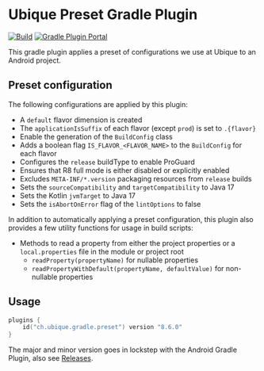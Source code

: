 # Ubique Preset Gradle Plugin

[![Build](https://github.com/UbiqueInnovation/gradle-plugin-ubique-preset-android/actions/workflows/build.yml/badge.svg)](https://github.com/UbiqueInnovation/gradle-plugin-ubique-preset-android/actions/workflows/build.yml)
[![Gradle Plugin Portal](https://github.com/UbiqueInnovation/gradle-plugin-ubique-preset-android/actions/workflows/publish.yml/badge.svg)](https://github.com/UbiqueInnovation/gradle-plugin-ubique-preset-android/actions/workflows/publish.yml)

This gradle plugin applies a preset of configurations we use at Ubique to an Android project.

## Preset configuration

The following configurations are applied by this plugin:

* A `default` flavor dimension is created
* The `applicationIsSuffix` of each flavor (except `prod`) is set to `.{flavor}`
* Enable the generation of the `BuildConfig` class
* Adds a boolean flag `IS_FLAVOR_<FLAVOR_NAME>` to the `BuildConfig` for each flavor
* Configures the `release` buildType to enable ProGuard
* Ensures that R8 full mode is either disabled or explicitly enabled
* Excludes `META-INF/*.version` packaging resources from `release` builds
* Sets the `sourceCompatibility` and `targetCompatibility` to Java 17
* Sets the Kotlin `jvmTarget` to Java 17
* Sets the `isAbortOnError` flag of the `lintOptions` to false

In addition to automatically applying a preset configuration, this plugin also provides a few utility functions for usage in build
scripts:

* Methods to read a property from either the project properties or a `local.properties` file in the module or project root
    * `readProperty(propertyName)` for nullable properties
    * `readPropertyWithDefault(propertyName, defaultValue)` for non-nullable properties

## Usage

```kotlin
plugins {
	id("ch.ubique.gradle.preset") version "8.6.0"
}
```

The major and minor version goes in lockstep with the Android Gradle Plugin,
also see [Releases](https://github.com/UbiqueInnovation/gradle-plugin-ubique-preset-android/releases).
